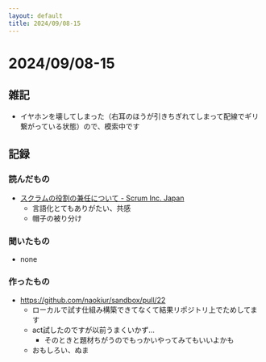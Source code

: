 ```yaml
---
layout: default
title: 2024/09/08-15
---
```


# 2024/09/08-15

## 雑記

* イヤホンを壊してしまった（右耳のほうが引きちぎれてしまって配線でギリ繋がっている状態）ので、模索中です

## 記録

### 読んだもの

* [スクラムの役割の兼任について - Scrum Inc. Japan](https://scruminc.jp/blog/5637/)
  * 言語化とてもありがたい、共感
  * 帽子の被り分け

### 聞いたもの

* none

### 作ったもの

* https://github.com/naokiur/sandbox/pull/22
  * ローカルで試す仕組み構築できてなくて結果リポジトリ上でためしてます
  * act試したのですが以前うまくいかず…
    * そのときと題材ちがうのでもっかいやってみてもいいよかも
  * おもしろい、ぬま
